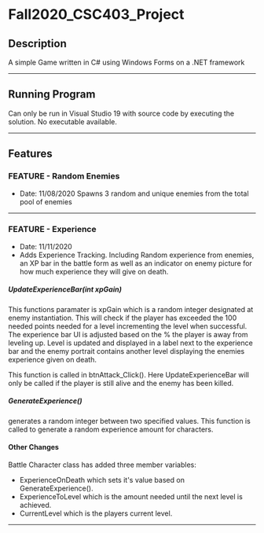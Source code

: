 # Fall2020_CSC403_Project
## Description
A simple Game written in C# using Windows Forms on a .NET framework

------------------------------------------------------------------------------

## Running Program
Can only be run in Visual Studio 19 with source code by executing the solution.
No executable available.

------------------------------------------------------------------------------

## Features

### FEATURE - Random Enemies
- Date: 11/08/2020
Spawns 3 random and unique enemies from the total pool of enemies

----------------------------------------------------------------------------

### FEATURE - Experience
- Date: 11/11/2020
- Adds Experience Tracking. Including Random experience from enemies, an XP bar in the battle form as well as an indicator on enemy picture for how much experience they will give on death.

##### **UpdateExperienceBar(int xpGain)**
This functions paramater is xpGain which is a random integer designated at enemy instantiation.
This will check if the player has exceeded the 100 needed points needed for a level incrementing the level when successful. The experience bar UI is adjusted based on the % the player is away from leveling up. Level is updated and displayed in a label next to the experience bar and the enemy portrait contains another level displaying the enemies experience given on death.

This function is called in btnAttack_Click(). Here UpdateExperienceBar will only be called if the player is still alive and the enemy has been killed.

##### **GenerateExperience()**
generates a random integer between two specified values. This function is called to generate a random experience amount for characters.

#### **Other Changes**
Battle Character class has added three member variables:
   - ExperienceOnDeath which sets it's value based on GenerateExperience().
   - ExperienceToLevel which is the amount needed until the next level is achieved.
   - CurrentLevel which is the players current level.
   
-------------------------------------------------------------------------------------
